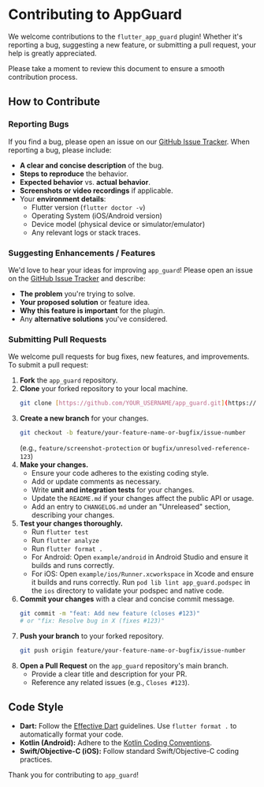 # Contributing to AppGuard

We welcome contributions to the `flutter_app_guard` plugin! Whether it's reporting a bug, suggesting a new feature, or submitting a pull request, your help is greatly appreciated.

Please take a moment to review this document to ensure a smooth contribution process.

## How to Contribute

### Reporting Bugs

If you find a bug, please open an issue on our [GitHub Issue Tracker](https://github.com/Rgada28/app_guard/issues). When reporting a bug, please include:

- **A clear and concise description** of the bug.
- **Steps to reproduce** the behavior.
- **Expected behavior** vs. **actual behavior**.
- **Screenshots or video recordings** if applicable.
- Your **environment details**:
  - Flutter version (`flutter doctor -v`)
  - Operating System (iOS/Android version)
  - Device model (physical device or simulator/emulator)
  - Any relevant logs or stack traces.

### Suggesting Enhancements / Features

We'd love to hear your ideas for improving `app_guard`! Please open an issue on the [GitHub Issue Tracker](https://github.com/Rgada28/app_guard/issues) and describe:

- **The problem** you're trying to solve.
- **Your proposed solution** or feature idea.
- **Why this feature is important** for the plugin.
- Any **alternative solutions** you've considered.

### Submitting Pull Requests

We welcome pull requests for bug fixes, new features, and improvements. To submit a pull request:

1.  **Fork** the `app_guard` repository.
2.  **Clone** your forked repository to your local machine.
    ```bash
    git clone [https://github.com/YOUR_USERNAME/app_guard.git](https://github.com/YOUR_USERNAME/app_guard.git)
    ```
3.  **Create a new branch** for your changes.
    ```bash
    git checkout -b feature/your-feature-name-or-bugfix/issue-number
    ```
    (e.g., `feature/screenshot-protection` or `bugfix/unresolved-reference-123`)
4.  **Make your changes.**
    - Ensure your code adheres to the existing coding style.
    - Add or update comments as necessary.
    - Write **unit and integration tests** for your changes.
    - Update the `README.md` if your changes affect the public API or usage.
    - Add an entry to `CHANGELOG.md` under an "Unreleased" section, describing your changes.
5.  **Test your changes thoroughly.**
    - Run `flutter test`
    - Run `flutter analyze`
    - Run `flutter format .`
    - For Android: Open `example/android` in Android Studio and ensure it builds and runs correctly.
    - For iOS: Open `example/ios/Runner.xcworkspace` in Xcode and ensure it builds and runs correctly. Run `pod lib lint app_guard.podspec` in the `ios` directory to validate your podspec and native code.
6.  **Commit your changes** with a clear and concise commit message.
    ```bash
    git commit -m "feat: Add new feature (closes #123)"
    # or "fix: Resolve bug in X (fixes #123)"
    ```
7.  **Push your branch** to your forked repository.
    ```bash
    git push origin feature/your-feature-name-or-bugfix/issue-number
    ```
8.  **Open a Pull Request** on the `app_guard` repository's main branch.
    - Provide a clear title and description for your PR.
    - Reference any related issues (e.g., `Closes #123`).

## Code Style

- **Dart:** Follow the [Effective Dart](https://dart.dev/guides/language/effective-dart) guidelines. Use `flutter format .` to automatically format your code.
- **Kotlin (Android):** Adhere to the [Kotlin Coding Conventions](https://kotlinlang.org/docs/coding-conventions.html).
- **Swift/Objective-C (iOS):** Follow standard Swift/Objective-C coding practices.

Thank you for contributing to `app_guard`!

